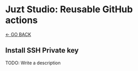 # Juzt Studio: Reusable GitHub actions

[← GO BACK](../README.md)

## Install SSH Private key

TODO: Write a description
